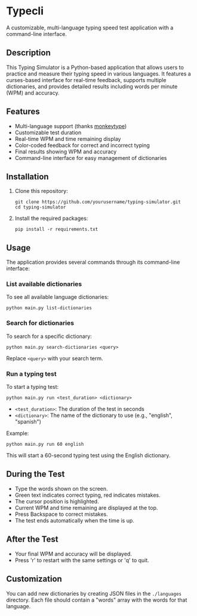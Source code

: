 # Typecli

A customizable, multi-language typing speed test application with a command-line interface.

## Description

This Typing Simulator is a Python-based application that allows users to practice and measure their typing speed in various languages. It features a curses-based interface for real-time feedback, supports multiple dictionaries, and provides detailed results including words per minute (WPM) and accuracy.

## Features

- Multi-language support (thanks [monkeytype](https://github.com/monkeytypegame/monkeytype))
- Customizable test duration
- Real-time WPM and time remaining display
- Color-coded feedback for correct and incorrect typing
- Final results showing WPM and accuracy
- Command-line interface for easy management of dictionaries

## Installation

1. Clone this repository:
   ```
   git clone https://github.com/yourusername/typing-simulator.git
   cd typing-simulator
   ```

2. Install the required packages:
   ```
   pip install -r requirements.txt
   ```

## Usage

The application provides several commands through its command-line interface:

### List available dictionaries

To see all available language dictionaries:

```
python main.py list-dictionaries
```

### Search for dictionaries

To search for a specific dictionary:

```
python main.py search-dictionaries <query>
```

Replace `<query>` with your search term.

### Run a typing test

To start a typing test:

```
python main.py run <test_duration> <dictionary>
```

- `<test_duration>`: The duration of the test in seconds
- `<dictionary>`: The name of the dictionary to use (e.g., "english", "spanish")

Example:
```
python main.py run 60 english
```

This will start a 60-second typing test using the English dictionary.

## During the Test

- Type the words shown on the screen.
- Green text indicates correct typing, red indicates mistakes.
- The cursor position is highlighted.
- Current WPM and time remaining are displayed at the top.
- Press Backspace to correct mistakes.
- The test ends automatically when the time is up.

## After the Test

- Your final WPM and accuracy will be displayed.
- Press 'r' to restart with the same settings or 'q' to quit.

## Customization

You can add new dictionaries by creating JSON files in the `./languages` directory. Each file should contain a "words" array with the words for that language.
